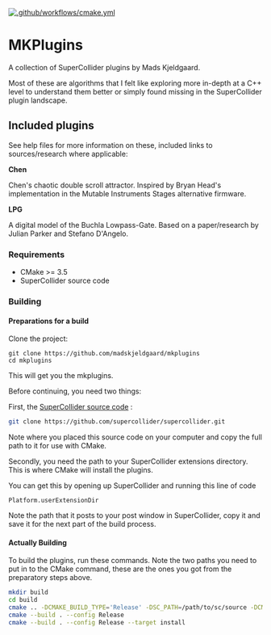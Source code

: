 [![.github/workflows/cmake.yml](https://github.com/madskjeldgaard/mkplugins/actions/workflows/cmake.yml/badge.svg)](https://github.com/madskjeldgaard/mkplugins/actions/workflows/cmake.yml)

# MKPlugins

A collection of SuperCollider plugins by Mads Kjeldgaard.

Most of these are algorithms that I felt like exploring more in-depth at a C++ level to understand them better or simply found missing in the SuperCollider plugin landscape.


## Included plugins

See help files for more information on these, included links to sources/research where applicable:

**Chen**

Chen's chaotic double scroll attractor. Inspired by Bryan Head's implementation in the Mutable Instruments Stages alternative firmware.

**LPG**

A digital model of the Buchla Lowpass-Gate. Based on a paper/research by Julian Parker and Stefano D'Angelo.

### Requirements

- CMake >= 3.5
- SuperCollider source code

### Building

#### Preparations for a build
Clone the project:

    git clone https://github.com/madskjeldgaard/mkplugins
    cd mkplugins

This will get you the mkplugins.

Before continuing, you need two things: 

First, the [SuperCollider source code](github.com/supercollider/supercollider/) :

```bash
git clone https://github.com/supercollider/supercollider.git
```

Note where you placed this source code on your computer and copy the full path to it for use with CMake.

Secondly, you need the path to your SuperCollider extensions directory. This is where CMake will install the plugins.

You can get this by opening up SuperCollider and running this line of code

``` 
Platform.userExtensionDir
```

Note the path that it posts to your post window in SuperCollider, copy it and save it for the next part of the build process.


#### Actually Building
To build the plugins, run these commands. Note the two paths you need to put in to the CMake command, these are the ones you got from the preparatory steps above.

```bash
mkdir build
cd build
cmake .. -DCMAKE_BUILD_TYPE='Release' -DSC_PATH=/path/to/sc/source -DCMAKE_INSTALL_PREFIX=/path/to/extensions
cmake --build . --config Release
cmake --build . --config Release --target install
```


